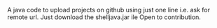 A java code to upload projects on github using just one line i.e. ask for remote url.
Just download the shelljava.jar ile
Open to contribution.
